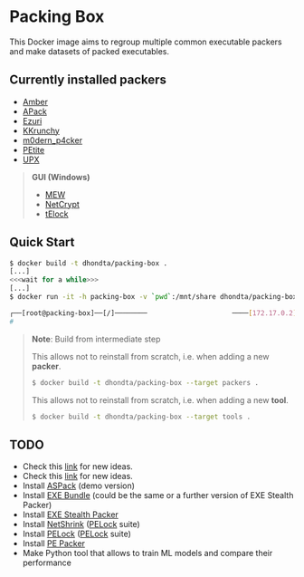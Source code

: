 # Packing Box

This Docker image aims to regroup multiple common executable packers and make datasets of packed executables.

## Currently installed packers

- [Amber](https://github.com/EgeBalci/amber)
- [APack](https://www.ibsensoftware.com/download.html)
- [Ezuri](https://github.com/guitmz/ezuri)
- [KKrunchy](http://www.farbrausch.de/~fg/kkrunchy/)
- [m0dern_p4cker](https://github.com/n4sm/m0dern_p4cker)
- [PEtite](https://www.un4seen.com/petite/)
- [UPX](https://upx.github.io/)

> **GUI (Windows)**
> 
> - [MEW](https://www.softpedia.com/get/Programming/Packers-Crypters-Protectors/MEW-SE.shtml)
> - [NetCrypt](https://github.com/friedkiwi/netcrypt)
> - [tElock](https://www.softpedia.com/get/Programming/Packers-Crypters-Protectors/Telock.shtml)

## Quick Start

```sh
$ docker build -t dhondta/packing-box .
[...]
<<<wait for a while>>>
[...]
$ docker run -it -h packing-box -v `pwd`:/mnt/share dhondta/packing-box

┌──[root@packing-box]──[/]────────                     ────[172.17.0.2]──[12:34:56]──[0.12]────
# 
```

> **Note**: Build from intermediate step
> 
> This allows not to reinstall from scratch, i.e. when adding a new **packer**.
> 
> ```sh
> $ docker build -t dhondta/packing-box --target packers .
> ```
> 
> This allows not to reinstall from scratch, i.e. when adding a new **tool**.
> 
> ```sh
> $ docker build -t dhondta/packing-box --target tools .
> ```

## TODO

- Check this [link](https://in4k.github.io/wiki/exe-packers-tweakers-and-linkers) for new ideas.
- Check this [link](https://www.softpedia.com/catList/14,1,3,0,1.html) for new ideas.
- Install [ASPack](http://www.aspack.com/) (demo version)
- Install [EXE Bundle](https://www.softpedia.com/get/Security/Security-Related/EXE-Stealth-Packer.shtml) (could be the same or a further version of EXE Stealth Packer)
- Install [EXE Stealth Packer](https://www.webtoolmaster.com/packer.htm)
- Install [NetShrink](https://www.pelock.com/products/netshrink) ([PELock](https://www.pelock.com/) suite)
- Install [PELock](https://www.pelock.com/products/pelock) ([PELock](https://www.pelock.com/) suite)
- Install [PE Packer](https://github.com/czs108/PE-Packer)
- Make Python tool that allows to train ML models and compare their performance


